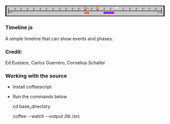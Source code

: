 ![example](https://github.com/edeustace/timeline-js/raw/master/doc/timeline_grab.png)

### Timeline js
A simple timeline that can show events and phases.

### Credit: 
Ed Eustace, Carlos Guerrero, Cornelius Schaller

### Working with the source
* Install coffeescript

* Run the commands below

    cd base_directory
     
    coffee --watch --output /lib /src
